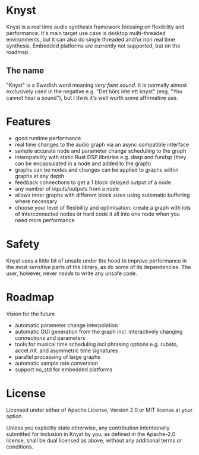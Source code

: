 # Knyst

Knyst is a real time audio synthesis framework focusing on flexibility and performance. It's main target use case is desktop multi-threaded environments, but it can also do single threaded and/or non real time synthesis. Embedded platforms are currently not supported, but on the roadmap.

## The name

"Knyst" is a Swedish word meaning _very faint sound_. It is normally almost exclusively used in the negative e.g. "Det hörs inte ett knyst" (eng. "You cannot hear a sound"), but I think it's well worth some affirmative use.

# Features

- good runtime performance
- real time changes to the audio graph via an async compatible interface
- sample accurate node and parameter change scheduling to the graph
- interopability with static Rust DSP libraries e.g. dasp and fundsp (they can be encapsulated in a node and added to the graph)
- graphs can be nodes and changes can be applied to graphs within graphs at any depth
- feedback connections to get a 1 block delayed output of a node
- any number of inputs/outputs from a node
- allows inner graphs with different block sizes using automatic buffering where necessary
- choose your level of flexibility and optimisation: create a graph with lots of interconnected nodes or hard code it all into one node when you need more performance

# Safety

Knyst uses a little bit of unsafe under the hood to improve performance in the most sensitive parts of the library, as do some of its dependencies. The user, however, never _needs_ to write any unsafe code.

# Roadmap

Vision for the future

- automatic parameter change interpolation
- automatic GUI generation from the graph incl. interactively changing connections and parameters
- tools for musical time scheduling incl phrasing options e.g. rubato, accel./rit. and asymmetric time signatures
- parallel processing of large graphs
- automatic sample rate conversion
- support no_std for embedded platforms

# License

Licensed under either of Apache License, Version 2.0 or MIT license at your option.

Unless you explicitly state otherwise, any contribution intentionally submitted for inclusion in Knyst by you, as defined in the Apache-2.0 license, shall be dual licensed as above, without any additional terms or conditions.
